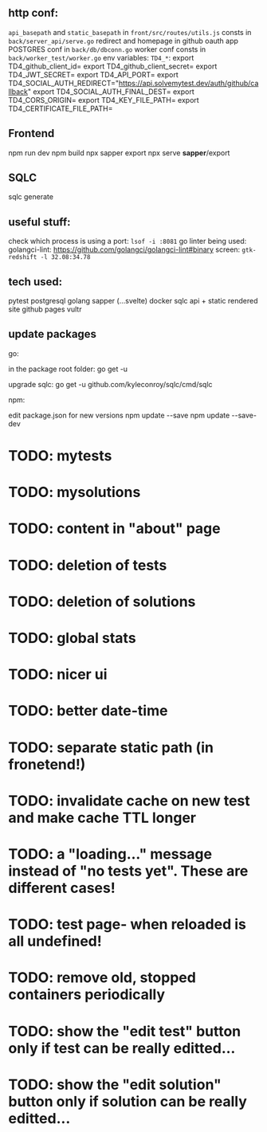 http conf:
-----------
`api_basepath` and `static_basepath` in `front/src/routes/utils.js`
consts in `back/server_api/serve.go`
redirect and homepage in github oauth app
POSTGRES conf in `back/db/dbconn.go`
worker conf consts in `back/worker_test/worker.go`
env variables: `TD4_*`:
export TD4_github_client_id=
export TD4_github_client_secret=
export TD4_JWT_SECRET=
export TD4_API_PORT=
export TD4_SOCIAL_AUTH_REDIRECT="https://api.solvemytest.dev/auth/github/callback"
export TD4_SOCIAL_AUTH_FINAL_DEST=
export TD4_CORS_ORIGIN=
export TD4_KEY_FILE_PATH=
export TD4_CERTIFICATE_FILE_PATH=


Frontend
-----------
npm run dev
npm build
npx sapper export
npx serve __sapper__/export

SQLC
------------
sqlc generate

useful stuff:
----------------
check which process is using a port: `lsof -i :8081`
go linter being used: golangci-lint: https://github.com/golangci/golangci-lint#binary
screen: `gtk-redshift -l 32.08:34.78`


tech used:
--------------
pytest
postgresql
golang
sapper (...svelte)
docker
sqlc
api + static rendered site
github pages
vultr


update packages
---------------------
go:

in the package root folder:
go get -u

upgrade sqlc:
go get -u github.com/kyleconroy/sqlc/cmd/sqlc

npm:

edit package.json for new versions
npm update --save
npm update --save-dev


# TODO: mytests
# TODO: mysolutions
# TODO: content in "about" page
# TODO: deletion of tests
# TODO: deletion of solutions
# TODO: global stats
# TODO: nicer ui
# TODO: better date-time
# TODO: separate static path (in fronetend!)
# TODO: invalidate cache on new test and make cache TTL longer
# TODO: a "loading..." message instead of "no tests yet". These are different cases!
# TODO: test page- when reloaded is all undefined!
# TODO: remove old, stopped containers periodically
# TODO: show the "edit test" button only if test can be really editted...
# TODO: show the "edit solution" button only if solution can be really editted...




